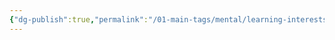 ```yaml
---
{"dg-publish":true,"permalink":"/01-main-tags/mental/learning-interests/avenues/clat-in-hours/","created":"2024-11-25T20:56:50.347+05:30","updated":"2024-11-25T20:57:03.532+05:30"}
---
```



